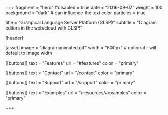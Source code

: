 +++
fragment = "hero"
#disabled = true
date = "2016-09-07"
weight = 100
background = "dark" # can influence the text color
particles = true

title = "Grahpical Language Server Platform (GLSP)"
subtitle = "Diagram editors in the web/cloud with GLSP!"

[header]


[asset]
  image = "diagramanimated.gif"
  width = "600px" # optional - will default to image width

[[buttons]]
  text = "Features"
  url = "#features"
  color = "primary"

[[buttons]]
  text = "Contact"
  url = "/contact"
  color = "primary"

[[buttons]]
  text = "Support"
  url = "/support"
  color = "primary"

[[buttons]]
  text = "Examples"
  url = "/resources/#examples"
  color = "primary"


+++
